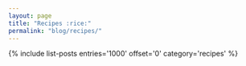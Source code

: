 ```yaml
---
layout: page
title: "Recipes :rice:"
permalink: "blog/recipes/"
---
```


{% include list-posts entries='1000' offset='0' category='recipes' %}
